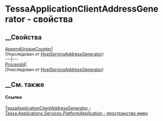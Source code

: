 # TessaApplicationClientAddressGenerator - свойства
##  __Свойства
[AppendUniqueCounter](P_Tessa_Host_HostServiceAddressGenerator_AppendUniqueCounter.htm)|  
(Унаследован от
[HostServiceAddressGenerator](T_Tessa_Host_HostServiceAddressGenerator.htm))  
---|---  
[ProcessId](P_Tessa_Host_HostServiceAddressGenerator_ProcessId.htm)|  
(Унаследован от
[HostServiceAddressGenerator](T_Tessa_Host_HostServiceAddressGenerator.htm))  
##  __См. также
#### Ссылки
[TessaApplicationClientAddressGenerator -
](T_Tessa_Applications_Services_PlatformApplication_TessaApplicationClientAddressGenerator.htm)
[Tessa.Applications.Services.PlatformApplication - пространство
имён](N_Tessa_Applications_Services_PlatformApplication.htm)

